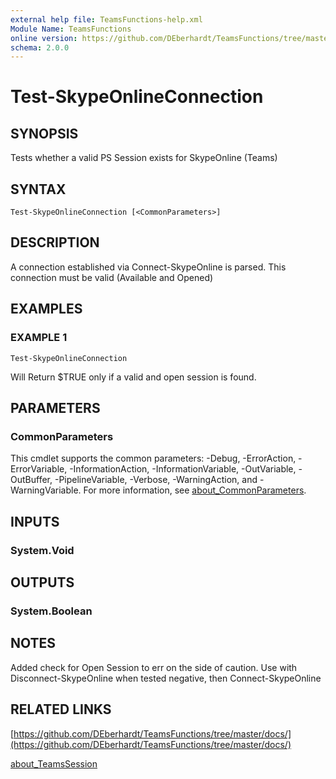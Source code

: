 ```yaml
---
external help file: TeamsFunctions-help.xml
Module Name: TeamsFunctions
online version: https://github.com/DEberhardt/TeamsFunctions/tree/master/docs/
schema: 2.0.0
---
```


# Test-SkypeOnlineConnection

## SYNOPSIS
Tests whether a valid PS Session exists for SkypeOnline (Teams)

## SYNTAX

```
Test-SkypeOnlineConnection [<CommonParameters>]
```

## DESCRIPTION
A connection established via Connect-SkypeOnline is parsed.
This connection must be valid (Available and Opened)

## EXAMPLES

### EXAMPLE 1
```
Test-SkypeOnlineConnection
```

Will Return $TRUE only if a valid and open session is found.

## PARAMETERS

### CommonParameters
This cmdlet supports the common parameters: -Debug, -ErrorAction, -ErrorVariable, -InformationAction, -InformationVariable, -OutVariable, -OutBuffer, -PipelineVariable, -Verbose, -WarningAction, and -WarningVariable. For more information, see [about_CommonParameters](http://go.microsoft.com/fwlink/?LinkID=113216).

## INPUTS

### System.Void
## OUTPUTS

### System.Boolean
## NOTES
Added check for Open Session to err on the side of caution.
Use with Disconnect-SkypeOnline when tested negative, then Connect-SkypeOnline

## RELATED LINKS

[https://github.com/DEberhardt/TeamsFunctions/tree/master/docs/](https://github.com/DEberhardt/TeamsFunctions/tree/master/docs/)

[about_TeamsSession]()

